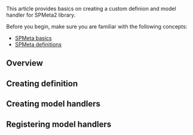 ﻿<properties
	pageTitle="Writing custom definition"
    pageName="writing-custom-definition"
    parentPageId="36872"
/>

This article provides basics on creating a custom definion and model handler for SPMeta2 library.

Before you begin, make sure you are familiar with the following concepts:

* [SPMeta basics](http://docs.subpointsolutions.com/spmeta2/basics/)
* [SPMeta definitions](http://docs.subpointsolutions.com/spmeta2/definitions/)

## Overview


## Creating definition


## Creating model handlers


## Registering model handlers 



